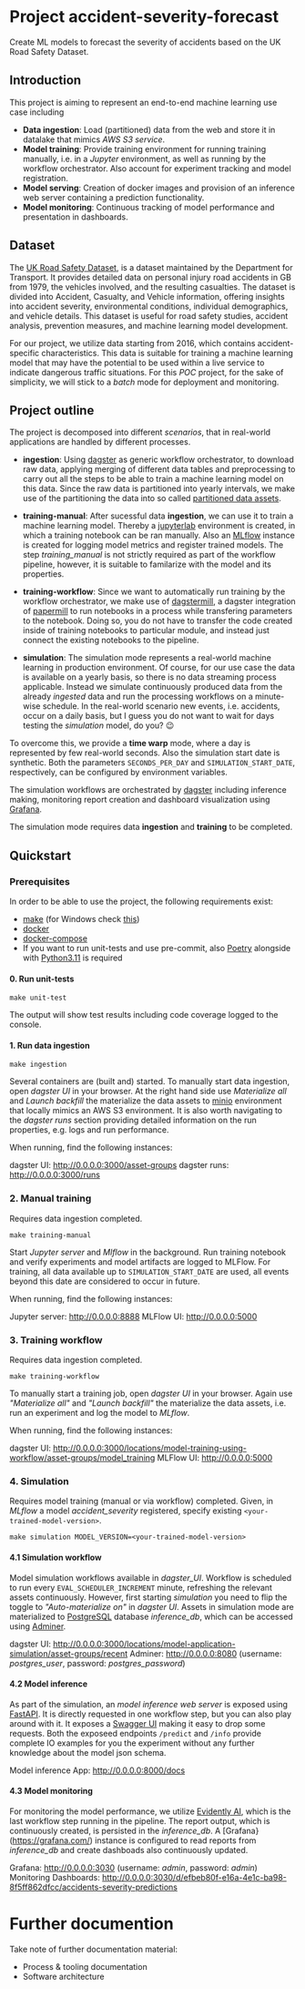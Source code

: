 # Project accident-severity-forecast

Create ML models to forecast the severity of accidents based on the UK Road Safety Dataset.

## Introduction

This project is aiming to represent an end-to-end machine learning use case including

- **Data ingestion**: Load (partitioned) data from the web and store it in datalake that mimics _AWS S3 service_.
- **Model training**: Provide training environment for running training manually, i.e. in a _Jupyter_ environment, as well as running by the workflow orchestrator. Also account for experiment tracking and model registration.
- **Model serving**: Creation of docker images and provision of an inference web server containing a prediction functionality.
- **Model monitoring**: Continuous tracking of model performance and presentation in dashboards.

## Dataset

The [UK Road Safety Dataset](https://www.data.gov.uk/dataset/cb7ae6f0-4be6-4935-9277-47e5ce24a11f/road-safety-data), is a dataset maintained by the Department for Transport. It provides detailed data on personal injury road accidents in GB from 1979, the vehicles involved, and the resulting casualties. The dataset is divided into Accident, Casualty, and Vehicle information, offering insights into accident severity, environmental conditions, individual demographics, and vehicle details. This dataset is useful for road safety studies, accident analysis, prevention measures, and machine learning model development.

For our project, we utilize data starting from 2016, which contains accident-specific characteristics. This data is suitable for training a machine learning model that may have the potential to be used within a live service to indicate dangerous traffic situations. For this _POC_ project, for the sake of simplicity, we will stick to a _batch_ mode for deployment and monitoring.

## Project outline

The project is decomposed into different _scenarios_, that in real-world applications are handled by different processes.

- **ingestion**: Using [dagster](https://dagster.io/) as generic workflow orchestrator, to download raw data, applying merging of different data tables
  and preprocessing to carry out all the steps to be able to train a machine learning model on this data. Since the raw data is partitioned into yearly
  intervals, we make use of the partitioning the data into so called [partitioned data assets](https://dagster.io/blog/partitioned-data-pipelines).

- **training-manual**: After sucessful data **ingestion**, we can use it to train a machine learning model. Thereby a [jupyterlab](https://jupyterlab.readthedocs.io/en/latest/) environment is created, in which a training notebook can be ran manually. Also an [MLflow](https://mlflow.org/) instance
  is created for logging model metrics and register trained models. The step _training_manual_ is not strictly required as part of the workflow pipeline, however, it is suitable to familarize with the model and its properties.

- **training-workflow**: Since we want to automatically run training by the workflow orchestrator, we make use of [dagstermill](https://docs.dagster.io/_apidocs/libraries/dagstermill), a dagster integration of [papermill](https://papermill.readthedocs.io/en/latest/) to run notebooks in a process while transfering parameters to the notebook. Doing so, you do not have to transfer the code created inside of training notebooks to particular module, and instead just connect the existing notebooks to the pipeline.

- **simulation**: The simulation mode represents a real-world machine learning in production environment. Of course, for our use case the data is available on a yearly basis, so there is no data streaming process applicable. Instead we simulate continuously produced data from the already _ingested_ data and run the processing workflows on a minute-wise schedule. In the real-world scenario new events, i.e. accidents, occur on a daily basis, but I guess you do not want to wait for days testing the _simulation_ model, do you? :wink:

To overcome this, we provide a **time warp** mode, where a day is represented by few real-world seconds. Also the simulation start date is synthetic. Both the parameters `SECONDS_PER_DAY` and `SIMULATION_START_DATE`, respectively, can be configured by environment variables.

The simulation workflows are orchestrated by [dagster](https://dagster.io/) including inference making, monitoring report creation and dashboard visualization using [Grafana](https://grafana.com/).

The simulation mode requires data **ingestion** and **training** to be completed.

## Quickstart

### Prerequisites

In order to be able to use the project, the following requirements exist:

- [make](https://www.gnu.org/software/make/) (for Windows check [this](https://stackoverflow.com/questions/32127524/how-to-install-and-use-make-in-windows))
- [docker](https://docs.docker.com/get-docker/)
- [docker-compose](https://docker-docs.netlify.app/compose/install/)
- If you want to run unit-tests and use pre-commit, also [Poetry](https://python-poetry.org/docs/) alongside with [Python3.11](https://www.python.org/downloads/release/python-3114/) is required

#### 0. Run unit-tests

```
make unit-test
```

The output will show test results including code coverage logged to the console.

#### 1. Run data ingestion

```
make ingestion
```

Several containers are (built and) started. To manually start data ingestion, open _dagster UI_
in your browser. At the right hand side use _Materialize all_ and _Launch backfill_ the materialize the data assets to
[minio](https://min.io/) environment that locally mimics an AWS S3 environment. It is also worth navigating to the _dagster runs_
section providing detailed information on the run properties, e.g. logs and run performance.

When running, find the following instances:

dagster UI: http://0.0.0.0:3000/asset-groups
dagster runs: http://0.0.0.0:3000/runs

### 2. Manual training

Requires data ingestion completed.

```
make training-manual
```

Start _Jupyter server_ and _Mlflow_ in the background.
Run training notebook and verify experiments and model artifacts are logged to MLFlow. For training,
all data available up to `SIMULATION_START_DATE` are used, all events beyond this date are considered
to occur in future.

When running, find the following instances:

Jupyter server: http://0.0.0.0:8888
MLFlow UI: http://0.0.0.0:5000

### 3. Training workflow

Requires data ingestion completed.

```
make training-workflow
```

To manually start a training job, open _dagster UI_ in your browser.
Again use _"Materialize all"_ and _"Launch backfill"_ the materialize the data assets, i.e. run an experiment
and log the model to _MLflow_.

When running, find the following instances:

dagster UI: http://0.0.0.0:3000/locations/model-training-using-workflow/asset-groups/model_training
MLFlow UI: http://0.0.0.0:5000

### 4. Simulation

Requires model training (manual or via workflow) completed. Given, in _MLflow_ a model _accident_severity_
registered, specify existing `<your-trained-model-version>`.

```
make simulation MODEL_VERSION=<your-trained-model-version>
```

#### 4.1 Simulation workflow

Model simulation workflows available in _dagster_UI_. Workflow is scheduled to run every `EVAL_SCHEDULER_INCREMENT`
minute, refreshing the relevant assets continuously. However, first starting _simulation_ you need to flip the toggle to
_"Auto-materialize on"_ in _dagster UI_. Assets in simulation mode are materialized to [PostgreSQL](https://www.postgresql.org/)
database _inference_db_, which can be accessed using [Adminer](https://www.adminer.org/).

dagster UI: http://0.0.0.0:3000/locations/model-application-simulation/asset-groups/recent
Adminer: http://0.0.0.0:8080 (username: _postgres_user_, password: _postgres_password_)

#### 4.2 Model inference

As part of the simulation, an _model inference web server_ is exposed using [FastAPI](https://fastapi.tiangolo.com/).
It is directly requested in one workflow step, but you can also play around with it. It exposes a [Swagger UI](https://swagger.io/tools/swagger-ui/)
making it easy to drop some requests. Both the exposeed endpoints `/predict` and `/info` provide complete IO examples for you the experiment
without any further knowledge about the model json schema.

Model inference App: http://0.0.0.0:8000/docs

#### 4.3 Model monitoring

For monitoring the model performance, we utilize [Evidently AI](https://www.evidentlyai.com/), which
is the last workflow step running in the pipeline. The report output, which is continuously created,
is persisted in the _inference_db_. A [Grafana}(https://grafana.com/) instance is configured to
read reports from _inference_db_ and create dashboads also continuously updated.

Grafana: http://0.0.0.0:3030 (username: _admin_, password: _admin_)
Monitoring Dashboards: http://0.0.0.0:3030/d/efbeb80f-e16a-4e1c-ba98-8f5ff862dfcc/accidents-severity-predictions

# Further documention

Take note of further documentation material:

- Process & tooling documentation
- Software architecture

